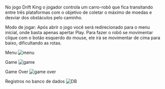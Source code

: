 No jogo Drift King o jogador controla um carro-robô que fica
transitando entre três plataformas com o objetivo de coletar o máximo de moedas e desviar dos obstáculos pelo caminho.

Modo de jogar:
Após abrir o jogo você será redirecionado para o menu inicial, onde basta apenas apertar Play. Para fazer o robô se movimentar clique com o botão esquerdo do mouse, ele irá se movimentar de cima para baixo, dificultando as rotas.

Menu
![menu](https://github.com/LeonardoBaldo/DESENVOLVIMENTO-DE-JOGOS-DIGITAIS-I/assets/79682245/d6e1afb7-25a4-421e-b1bf-09c8309f1c63)

Game
![game](https://github.com/LeonardoBaldo/DESENVOLVIMENTO-DE-JOGOS-DIGITAIS-I/assets/79682245/3691fcb4-cbae-4efd-853b-f5c18ddae9de)

Game Over
![game over](https://github.com/LeonardoBaldo/DESENVOLVIMENTO-DE-JOGOS-DIGITAIS-I/assets/79682245/7e8f2196-96a0-4b9b-a9b8-6385d7f4a894)

Registros no banco de dados
![DB](https://github.com/LeonardoBaldo/DESENVOLVIMENTO-DE-JOGOS-DIGITAIS-I/assets/79682245/c1f6e875-db39-4879-81e6-0c49a8a8c06b)
